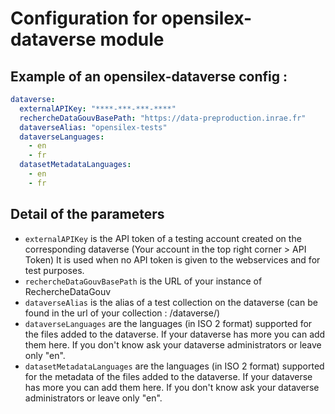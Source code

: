 # Configuration for opensilex-dataverse module

## Example of an opensilex-dataverse config :
```yaml
dataverse:
  externalAPIKey: "****-***-***-****"
  rechercheDataGouvBasePath: "https://data-preproduction.inrae.fr"
  dataverseAlias: "opensilex-tests"
  dataverseLanguages:
    - en
    - fr
  datasetMetadataLanguages:
    - en
    - fr
```

## Detail of the parameters

* `externalAPIKey` is the API token of a testing account created on the corresponding dataverse (Your account in the top right corner > API Token)
It is used when no API token is given to the webservices and for test purposes.
* `rechercheDataGouvBasePath` is the URL of your instance of RechercheDataGouv
* `dataverseAlias` is the alias of a test collection on the dataverse (can be found in the url of your collection : <rechercheDataGouvBasePath>/dataverse/<dataverseAlias>)
* `dataverseLanguages` are the languages (in ISO 2 format) supported for the files added to the dataverse.
If your dataverse has more you can add them here.
If you don't know ask your dataverse administrators or leave only "en".
* `datasetMetadataLanguages` are the languages (in ISO 2 format) supported for the metadata of the files added to the dataverse.
If your dataverse has more you can add them here.
If you don't know ask your dataverse administrators or leave only "en".
